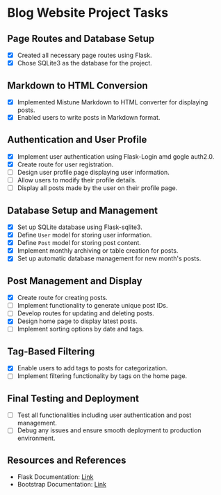 # Blog Website Project Tasks


## Page Routes and Database Setup
- [x] Created all necessary page routes using Flask.
- [x] Chose SQLite3 as the database for the project.

## Markdown to HTML Conversion
- [x] Implemented Mistune Markdown to HTML converter for displaying posts.
- [x] Enabled users to write posts in Markdown format.

## Authentication and User Profile
- [x] Implement user authentication using Flask-Login amd gogle auth2.0.
- [x] Create route for user registration.
- [ ] Design user profile page displaying user information.
- [ ] Allow users to modify their profile details.
- [ ] Display all posts made by the user on their profile page.

## Database Setup and Management
- [x] Set up SQLite database using Flask-sqlite3.
- [x] Define `User` model for storing user information.
- [x] Define `Post` model for storing post content.
- [x] Implement monthly archiving or table creation for posts.
- [x] Set up automatic database management for new month's posts.

## Post Management and Display
- [x] Create route for creating posts.
- [ ] Implement functionality to generate unique post IDs.
- [ ] Develop routes for updating and deleting posts.
- [x] Design home page to display latest posts.
- [ ] Implement sorting options by date and tags.

## Tag-Based Filtering
- [x] Enable users to add tags to posts for categorization.
- [ ] Implement filtering functionality by tags on the home page.

## Final Testing and Deployment
- [ ] Test all functionalities including user authentication and post management.
- [ ] Debug any issues and ensure smooth deployment to production environment.

## Resources and References
- Flask Documentation: [Link](https://flask.palletsprojects.com/)
- Bootstrap Documentation: [Link](https://getbootstrap.com/)
